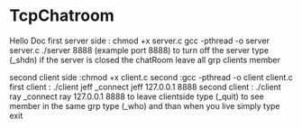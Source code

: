 # TcpChatroom
Hello Doc
first server side : chmod +x server.c
gcc -pthread -o server server.c
./server 8888 (example port 8888)
to turn off the server type (_shdn)
if the server is closed the chatRoom leave all grp clients member



second client side :chmod +x client.c 
second :gcc -pthread -o client client.c
first client : ./client jeff
_connect jeff 127.0.0.1 8888
second client : ./client ray
_connect ray 127.0.0.1 8888
to leave clientside type (_quit)
to see member in the same grp type (_who)
and than when you live simply type exit
